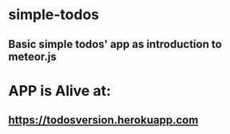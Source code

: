 # simple-todos
## Basic simple todos' app as introduction to meteor.js

# APP is Alive at:
## https://todosversion.herokuapp.com
